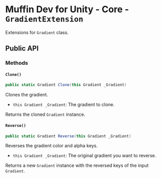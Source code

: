 # Muffin Dev for Unity - Core - `GradientExtension`

Extensions for `Gradient` class.

## Public API

### Methods

#### `Clone()`

```cs
public static Gradient Clone(this Gradient _Gradient)
```

Clones the gradient.

- `this Gradient _Gradient`: The gradient to clone.

Returns the cloned `Gradient` instance.

#### `Reverse()`

```cs
public static Gradient Reverse(this Gradient _Gradient)
```

Reverses the gradient color and alpha keys.

- `this Gradient _Gradient`: The original gradient you want to reverse.

Returns a new `Gradient` instance with the reversed keys of the input `Gradient`.
